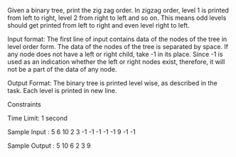 Given a binary tree, print the zig zag order. In zigzag order, level 1 is printed from left to right, level 2 from right to left and so on. This means odd levels should get printed from left to right and even level right to left.

Input format:
The first line of input contains data of the nodes of the tree in level order form. The data of the nodes of the tree is separated by space. If any node does not have a left or right child, take -1 in its place. Since -1 is used as an indication whether the left or right nodes exist, therefore, it will not be a part of the data of any node.

Output Format:
The binary tree is printed level wise, as described in the task. Each level is printed in new line.

Constraints

Time Limit: 1 second

Sample Input :
5 6 10 2 3 -1 -1 -1 -1 -1 9 -1 -1

Sample Output :
5
10 6
2 3
9

